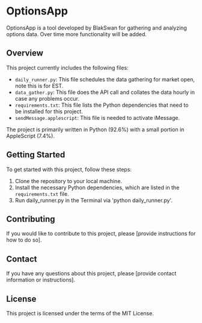 # OptionsApp

OptionsApp is a tool developed by BlakSwan for gathering and analyzing options data. Over time more functionality will be added.

## Overview

This project currently includes the following files:

- `daily_runner.py`: This file schedules the data gathering for market open, note this is for EST.
- `data_gather.py`: This file does the API call and collates the data hourly in case any problems occur.
- `requirements.txt`: This file lists the Python dependencies that need to be installed for this project.
- `sendMessage.applescript`: This file is needed to activate iMessage.

The project is primarily written in Python (92.6%) with a small portion in AppleScript (7.4%).

## Getting Started

To get started with this project, follow these steps:

1. Clone the repository to your local machine.
2. Install the necessary Python dependencies, which are listed in the `requirements.txt` file.
3. Run daily_runner.py in the Terminal via 'python daily_runner.py'.

## Contributing

If you would like to contribute to this project, please [provide instructions for how to do so].

## Contact

If you have any questions about this project, please [provide contact information or instructions].

## License

This project is licensed under the terms of the MIT License.

